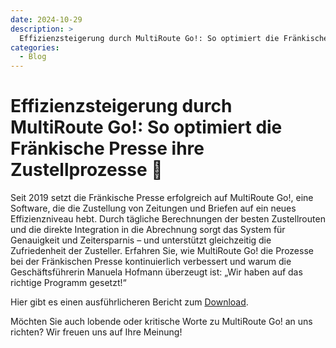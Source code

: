 ```yaml
---
date: 2024-10-29
description: >
  Effizienzsteigerung durch MultiRoute Go!: So optimiert die Fränkische Presse ihre Zustellprozesse
categories:
  - Blog
---
```


# Effizienzsteigerung durch MultiRoute Go!: So optimiert die Fränkische Presse ihre Zustellprozesse 📰

Seit 2019 setzt die Fränkische Presse erfolgreich auf MultiRoute Go!, eine Software, die die Zustellung von Zeitungen und Briefen auf ein neues Effizienzniveau hebt. 
Durch tägliche Berechnungen der besten Zustellrouten und die direkte Integration in die Abrechnung sorgt das System für Genauigkeit und Zeitersparnis – und unterstützt gleichzeitig die Zufriedenheit der Zusteller. 
Erfahren Sie, wie MultiRoute Go! die Prozesse bei der Fränkischen Presse kontinuierlich verbessert und warum die Geschäftsführerin Manuela Hofmann überzeugt ist: „Wir haben auf das richtige Programm gesetzt!“

<!-- more -->

Hier gibt es einen ausführlicheren Bericht zum [Download](https://gbconsite.de/wp-content/uploads/2024/10/Manuela-Hofmann-Fraenkische-Presse-zu-MultiRouteGo.pdf).

Möchten Sie auch lobende oder kritische Worte zu MultiRoute Go! an uns richten? Wir freuen uns auf Ihre Meinung!


        
    


          
    

  
          

  
        

    
